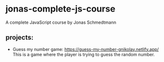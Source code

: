 # jonas-complete-js-course
A complete JavaScript course by Jonas Schmedtmann

## projects:

- Guess my number game: https://guess-my-number-gnikolay.netlify.app/
This is a game where the player is trying to guess the random number.

